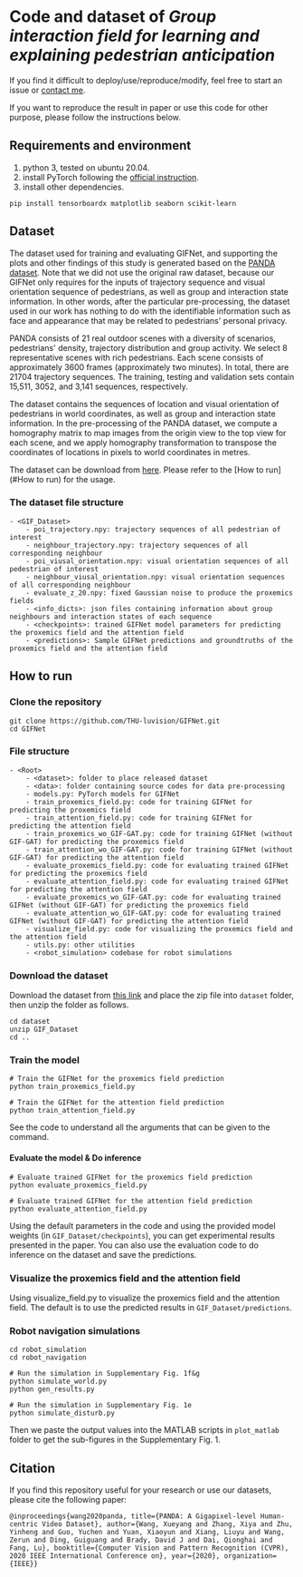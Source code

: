 # Code and dataset of *Group interaction field for learning and explaining pedestrian anticipation*

If you find it difficult to deploy/use/reproduce/modify, feel free to start an issue or [contact me](mailto:wangxuey19@mails.tsinghua.edu.cn).

If you want to reproduce the result in paper or use this code for other purpose, please follow the instructions below.



## Requirements and environment

1. python 3, tested on ubuntu 20.04.
2. install PyTorch following the [official instruction](https://pytorch.org/).
3. install other dependencies.

```shell
pip install tensorboardx matplotlib seaborn scikit-learn
```



## Dataset

The dataset used for training and evaluating GIFNet, and supporting the plots and other findings of this study is generated based on the  [PANDA dataset](http://www.panda-dataset.com/). Note that we did not use the original raw dataset, because our GIFNet only requires for the inputs of trajectory sequence and visual orientation sequence of pedestrians, as well as group and interaction state information. In other words, after the particular pre-processing, the dataset used in our work has nothing to do with the identifiable information such as face and appearance that may be related to pedestrians' personal privacy. 

PANDA consists of 21 real outdoor scenes with a diversity of scenarios, pedestrians' density, trajectory distribution and group activity. We select 8 representative scenes with rich pedestrians. Each scene consists of approximately 3600 frames (approximately two minutes). In total, there are 21704 trajectory sequences. The training, testing and validation sets contain 15,511, 3052, and 3,141 sequences, respectively. 

The dataset contains the sequences of location and visual orientation of pedestrians in world coordinates, as well as group and interaction state information. In the pre-processing of the PANDA dataset, we compute a homography matrix to map images from the origin view to the top view for each scene, and we apply homography transformation to transpose the coordinates of locations in pixels to world coordinates in metres.

The dataset can be download from [here](https://drive.google.com/file/d/1LXzA3EeJLqK2veqZ_bVgw7C6BrJYhB9E/view?usp=sharing). Please refer to the [How to run](#How to run) for the usage.

### The dataset file structure

```
- <GIF_Dataset>
    - poi_trajectory.npy: trajectory sequences of all pedestrian of interest
    - neighbour_trajectory.npy: trajectory sequences of all corresponding neighbour
    - poi_viusal_orientation.npy: visual orientation sequences of all pedestrian of interest
    - neighbour_viusal_orientation.npy: visual orientation sequences of all corresponding neighbour
    - evaluate_z_20.npy: fixed Gaussian noise to produce the proxemics fields
    - <info_dicts>: json files containing information about group neighbours and interaction states of each sequence
    - <checkpoints>: trained GIFNet model parameters for predicting the proxemics field and the attention field
    - <predictions>: Sample GIFNet predictions and groundtruths of the proxemics field and the attention field
```



## How to run

### Clone the repository

```shell
git clone https://github.com/THU-luvision/GIFNet.git
cd GIFNet
```

### File structure

```
- <Root>
    - <dataset>: folder to place released dataset
    - <data>: folder containing source codes for data pre-processing
    - models.py: PyTorch models for GIFNet
    - train_proxemics_field.py: code for training GIFNet for predicting the proxemics field
    - train_attention_field.py: code for training GIFNet for predicting the attention field
    - train_proxemics_wo_GIF-GAT.py: code for training GIFNet (without GIF-GAT) for predicting the proxemics field
    - train_attention_wo_GIF-GAT.py: code for training GIFNet (without GIF-GAT) for predicting the attention field
    - evaluate_proxemics_field.py: code for evaluating trained GIFNet for predicting the proxemics field
    - evaluate_attention_field.py: code for evaluating trained GIFNet for predicting the attention field
    - evaluate_proxemics_wo_GIF-GAT.py: code for evaluating trained GIFNet (without GIF-GAT) for predicting the proxemics field
    - evaluate_attention_wo_GIF-GAT.py: code for evaluating trained GIFNet (without GIF-GAT) for predicting the attention field
    - visualize_field.py: code for visualizing the proxemics field and the attention field
    - utils.py: other utilities
    - <robot_simulation> codebase for robot simulations
```

### Download the dataset

Download the dataset from [this link](https://drive.google.com/file/d/1LXzA3EeJLqK2veqZ_bVgw7C6BrJYhB9E/view?usp=sharing) and place the zip file into `dataset` folder, then unzip the folder as follows. 

```shell
cd dataset
unzip GIF_Dataset
cd ..
```

### Train the model

```shell
# Train the GIFNet for the proxemics field prediction
python train_proxemics_field.py

# Train the GIFNet for the attention field prediction
python train_attention_field.py
```

See the code to understand all the arguments that can be given to the command.

#### Evaluate the model & Do inference

```shell
# Evaluate trained GIFNet for the proxemics field prediction
python evaluate_proxemics_field.py

# Evaluate trained GIFNet for the attention field prediction
python evaluate_attention_field.py
```

Using the default parameters in the code and using the provided model weights (in `GIF_Dataset/checkpoints`), you can get experimental results presented in the paper. You can also use the evaluation code to do inference on the dataset and save the predictions.

### Visualize the proxemics field and the attention field

Using visualize_field.py to visualize the proxemics field and the attention field. The default is to use the predicted results in `GIF_Dataset/predictions`.

### Robot navigation simulations

```shell
cd robot_simulation
cd robot_navigation

# Run the simulation in Supplementary Fig. 1f&g
python simulate_world.py
python gen_results.py

# Run the simulation in Supplementary Fig. 1e
python simulate_disturb.py
```

Then we paste the output values into the MATLAB scripts in `plot_matlab` folder to get the sub-figures in the Supplementary Fig. 1.



## Citation

If you find this repository useful for your research or use our datasets, please cite the following paper:
```
@inproceedings{wang2020panda, title={PANDA: A Gigapixel-level Human-centric Video Dataset}, author={Wang, Xueyang and Zhang, Xiya and Zhu, Yinheng and Guo, Yuchen and Yuan, Xiaoyun and Xiang, Liuyu and Wang, Zerun and Ding, Guiguang and Brady, David J and Dai, Qionghai and Fang, Lu}, booktitle={Computer Vision and Pattern Recognition (CVPR), 2020 IEEE International Conference on}, year={2020}, organization={IEEE}}

```

